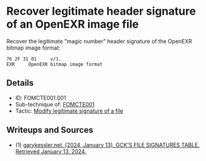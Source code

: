 # Recover legitimate header signature of an OpenEXR image file

Recover the legitimate "magic number" header signature of the OpenEXR bitmap image format:

```
76 2F 31 01	 	v/1.
EXR	 	OpenEXR bitmap image format
```

##  Details

- ID: FOMCTE001.001
- Sub-technique of: [FOMCTE001](https://github.com/blue101010/FOM/blob/main/countertechniques/FOMCTE001.md)
- Tactic: [Modify legitimate signature of a file](https://github.com/blue101010/FOM/blob/main/tactics/FOMTA001.md)


## Writeups and Sources

- (1) [garykessler.net. (2024, January 13). GCK'S FILE SIGNATURES TABLE. Retrieved January 13, 2024.](https://www.garykessler.net/library/file_sigs.html)
